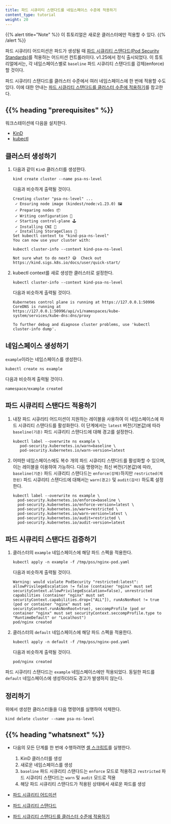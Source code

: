 ```yaml
---
title: 파드 시큐리티 스탠다드를 네임스페이스 수준에 적용하기
content_type: tutorial
weight: 20
---
```


{{% alert title="Note" %}}
이 튜토리얼은 새로운 클러스터에만 적용할 수 있다.
{{% /alert %}}

파드 시큐리티 어드미션은 파드가 생성될 때 
[파드 시큐리티 스탠다드(Pod Security Standards)](/ko/docs/concepts/security/pod-security-standards/)를 적용하는 
어드미션 컨트롤러이다. v1.25에서 정식 출시되었다.
이 튜토리얼에서는, 
각 네임스페이스별로 `baseline` 파드 시큐리티 스탠다드를 강제(enforce)할 것이다.

파드 시큐리티 스탠다드를 클러스터 수준에서 여러 네임스페이스에 한 번에 적용할 수도 있다. 
이에 대한 안내는 
[파드 시큐리티 스탠다드를 클러스터 수준에 적용하기](/ko/docs/tutorials/security/cluster-level-pss/)를 참고한다. 

## {{% heading "prerequisites" %}}

워크스테이션에 다음을 설치한다.

- [KinD](https://kind.sigs.k8s.io/docs/user/quick-start/#installation)
- [kubectl](/ko/docs/tasks/tools/)

## 클러스터 생성하기

1. 다음과 같이 `KinD` 클러스터를 생성한다.

   ```shell
   kind create cluster --name psa-ns-level
   ```

   다음과 비슷하게 출력될 것이다.

   ```
   Creating cluster "psa-ns-level" ...
    ✓ Ensuring node image (kindest/node:v1.23.0) 🖼 
    ✓ Preparing nodes 📦  
    ✓ Writing configuration 📜 
    ✓ Starting control-plane 🕹️ 
    ✓ Installing CNI 🔌 
    ✓ Installing StorageClass 💾 
   Set kubectl context to "kind-psa-ns-level"
   You can now use your cluster with:
    
   kubectl cluster-info --context kind-psa-ns-level
    
   Not sure what to do next? 😅  Check out https://kind.sigs.k8s.io/docs/user/quick-start/
   ```

1. kubectl context를 새로 생성한 클러스터로 설정한다.

   ```shell
   kubectl cluster-info --context kind-psa-ns-level
   ```
   다음과 비슷하게 출력될 것이다.

   ```
   Kubernetes control plane is running at https://127.0.0.1:50996
   CoreDNS is running at https://127.0.0.1:50996/api/v1/namespaces/kube-system/services/kube-dns:dns/proxy
    
   To further debug and diagnose cluster problems, use 'kubectl cluster-info dump'.
   ```

## 네임스페이스 생성하기

`example`이라는 네임스페이스를 생성한다.

```shell
kubectl create ns example
```

다음과 비슷하게 출력될 것이다.

```
namespace/example created
```

## 파드 시큐리티 스탠다드 적용하기

1. 내장 파드 시큐리티 어드미션이 지원하는 레이블을 사용하여 
   이 네임스페이스에 파드 시큐리티 스탠다드를 활성화한다. 
   이 단계에서는 `latest` 버전(기본값)에 따라 `baseline(기준)` 파드 시큐리티 스탠다드에 대해 경고를 설정한다.

   ```shell
   kubectl label --overwrite ns example \
      pod-security.kubernetes.io/warn=baseline \
      pod-security.kubernetes.io/warn-version=latest
   ```

2. 어떠한 네임스페이스에도 복수 개의 파드 시큐리티 스탠다드를 활성화할 수 있으며, 
   이는 레이블을 이용하여 가능하다. 
   다음 명령어는 최신 버전(기본값)에 따라, `baseline(기준)` 파드 시큐리티 스탠다드는 `enforce(강제)`하지만 
   `restricted(제한된)` 파드 시큐리티 스탠다드에 대해서는 `warn(경고)` 및 `audit(감사)`
   하도록 설정한다.

   ```shell
   kubectl label --overwrite ns example \
     pod-security.kubernetes.io/enforce=baseline \
     pod-security.kubernetes.io/enforce-version=latest \
     pod-security.kubernetes.io/warn=restricted \
     pod-security.kubernetes.io/warn-version=latest \
     pod-security.kubernetes.io/audit=restricted \
     pod-security.kubernetes.io/audit-version=latest
   ```

## 파드 시큐리티 스탠다드 검증하기

1. 클러스터의 `example` 네임스페이스에 해당 파드 스펙을 적용한다.

   ```shell
   kubectl apply -n example -f /tmp/pss/nginx-pod.yaml
   ```
   다음과 비슷하게 출력될 것이다.

   ```
   Warning: would violate PodSecurity "restricted:latest": allowPrivilegeEscalation != false (container "nginx" must set securityContext.allowPrivilegeEscalation=false), unrestricted capabilities (container "nginx" must set securityContext.capabilities.drop=["ALL"]), runAsNonRoot != true (pod or container "nginx" must set securityContext.runAsNonRoot=true), seccompProfile (pod or container "nginx" must set securityContext.seccompProfile.type to "RuntimeDefault" or "Localhost")
   pod/nginx created
   ```

1. 클러스터의 `default` 네임스페이스에 해당 파드 스펙을 적용한다.

   ```shell
   kubectl apply -n default -f /tmp/pss/nginx-pod.yaml
   ```
   다음과 비슷하게 출력될 것이다.

   ```
   pod/nginx created
   ```

파드 시큐리티 스탠다드는 `example` 네임스페이스에만 적용되었다. 
동일한 파드를 `default` 네임스페이스에 생성하더라도 
경고가 발생하지 않는다.

## 정리하기

위에서 생성한 클러스터들을 다음 명령어를 실행하여 삭제한다.

```shell
kind delete cluster --name psa-ns-level
```

## {{% heading "whatsnext" %}}

- 다음의 모든 단계를 한 번에 수행하려면 
  [셸 스크립트](/examples/security/kind-with-namespace-level-baseline-pod-security.sh)를 
  실행한다.

  1. KinD 클러스터를 생성
  2. 새로운 네임스페이스를 생성
  3. `baseline` 파드 시큐리티 스탠다드는 `enforce` 모드로 적용하고 
     `restricted` 파드 시큐리티 스탠다드는 `warn` 및 `audit` 모드로 적용
  4. 해당 파드 시큐리티 스탠다드가 적용된 상태에서 새로운 파드를 생성

- [파드 시큐리티 어드미션](/ko/docs/concepts/security/pod-security-admission/)
- [파드 시큐리티 스탠다드](/ko/docs/concepts/security/pod-security-standards/)
- [파드 시큐리티 스탠다드를 클러스터 수준에 적용하기](/ko/docs/tutorials/security/cluster-level-pss/)
